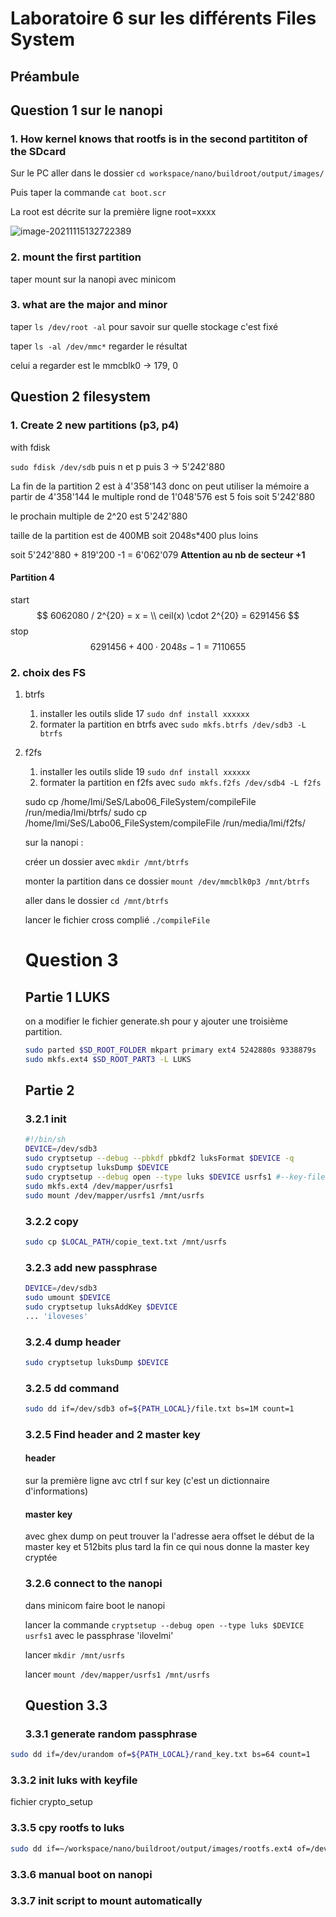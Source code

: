 # Laboratoire 6 sur les différents Files System

## Préambule 



## Question 1 sur le nanopi

### 1. How kernel knows that rootfs is in the second partititon of the SDcard

Sur le PC aller dans le dossier `cd workspace/nano/buildroot/output/images/` 

Puis taper la commande `cat boot.scr` 

La root est décrite sur la première ligne root=xxxx

![image-20211115132722389](C:\Users\quent\AppData\Roaming\Typora\typora-user-images\image-20211115132722389.png)

### 2. mount the first partition

taper mount sur la nanopi avec minicom

### 3. what are the major and minor

taper `ls /dev/root -al` pour savoir sur quelle stockage c'est fixé

taper `ls -al /dev/mmc*` regarder le résultat

celui a regarder est le mmcblk0 -> 179, 0

## Question 2 filesystem

### 1. Create 2 new partitions (p3, p4) 

with fdisk

`sudo fdisk /dev/sdb`  puis n et p puis 3 -> 5'242'880

La fin de la partition 2 est à 4'358'143 donc on peut utiliser la mémoire a partir de 4'358'144 le multiple rond de 1'048'576 est 5 fois soit 5'242'880

le prochain multiple de 2^20 est 5'242'880

taille de la partition est de 400MB soit 2048s*400 plus loins

soit 5'242'880 + 819'200 -1  = 6'062'079 **Attention au nb de secteur +1** 

#### Partition 4 

start
$$
6062080 / 2^{20} = x = \\
ceil(x) \cdot 2^{20} = 6291456
$$
stop 
$$
6291456 + 400\cdot 2048s - 1 = 7110655
$$


### 2. choix des FS

1. btrfs

   1. installer les outils slide 17 `sudo dnf install xxxxxx` 
   2. formater la partition en btrfs avec `sudo mkfs.btrfs /dev/sdb3 -L btrfs`

   

2. f2fs

   1. installer les outils slide 19 `sudo dnf install xxxxxx` 
   2. formater la partition en f2fs avec `sudo mkfs.f2fs /dev/sdb4 -L f2fs`

   
   
   
   
   sudo cp /home/lmi/SeS/Labo06_FileSystem/compileFile /run/media/lmi/btrfs/
   sudo cp /home/lmi/SeS/Labo06_FileSystem/compileFile /run/media/lmi/f2fs/
   
   sur la nanopi :
   
   créer un dossier avec `mkdir /mnt/btrfs`
   
   monter la partition dans ce dossier `mount /dev/mmcblk0p3 /mnt/btrfs`
   
   aller dans le dossier `cd /mnt/btrfs`
   
   lancer le fichier cross complié `./compileFile`
   
   # Question 3 
   
   ## Partie 1 LUKS
   
   on a modifier le fichier generate.sh pour y ajouter une troisième partition.
   
   ```bash
   sudo parted $SD_ROOT_FOLDER mkpart primary ext4 5242880s 9338879s
   sudo mkfs.ext4 $SD_ROOT_PART3 -L LUKS
   ```
   
   ## Partie 2
   
   ### 3.2.1 init
   
   ```bash
   #!/bin/sh
   DEVICE=/dev/sdb3
   sudo cryptsetup --debug --pbkdf pbkdf2 luksFormat $DEVICE -q
   sudo cryptsetup luksDump $DEVICE
   sudo cryptsetup --debug open --type luks $DEVICE usrfs1 #--key-file ilovelmi
   sudo mkfs.ext4 /dev/mapper/usrfs1
   sudo mount /dev/mapper/usrfs1 /mnt/usrfs
   ```
   
   ### 3.2.2 copy
   
   ```bash
   sudo cp $LOCAL_PATH/copie_text.txt /mnt/usrfs
   ```
   
   ### 3.2.3 add new passphrase
   
   ```bash
   DEVICE=/dev/sdb3
   sudo umount $DEVICE
   sudo cryptsetup luksAddKey $DEVICE
   ... 'iloveses'
   ```
   
   ### 3.2.4 dump header
   
   ```bash
   sudo cryptsetup luksDump $DEVICE
   ```
   
   ### 3.2.5 dd command
   
   ```bash
   sudo dd if=/dev/sdb3 of=${PATH_LOCAL}/file.txt bs=1M count=1
   ```
   
   ### 3.2.5 Find header and 2 master key
   
   #### header
   
   sur la première ligne avc ctrl f sur key (c'est un dictionnaire d'informations)
   
   #### master key
   
   avec ghex dump on peut trouver la l'adresse aera offset le début de la master key et 512bits plus tard la fin ce qui nous donne la master key cryptée
   
   ### 3.2.6 connect to the nanopi
   
   dans minicom faire boot le nanopi
   
   lancer la commande `cryptsetup --debug open --type luks $DEVICE usrfs1` avec le passphrase 'ilovelmi'
   
   lancer `mkdir /mnt/usrfs`
   
   lancer `mount /dev/mapper/usrfs1 /mnt/usrfs`
   
   
   
   ## Question 3.3 
   
   ### 3.3.1 generate random passphrase

```bash
sudo dd if=/dev/urandom of=${PATH_LOCAL}/rand_key.txt bs=64 count=1
```

### 3.3.2 init luks with keyfile

fichier crypto_setup 

### 3.3.5 cpy rootfs to luks

```bash
sudo dd if=~/workspace/nano/buildroot/output/images/rootfs.ext4 of=/dev/mapper/usrfs1 bs=4M
```

### 3.3.6  manual boot on nanopi 



### 3.3.7 init script to mount automatically

```bash
```





